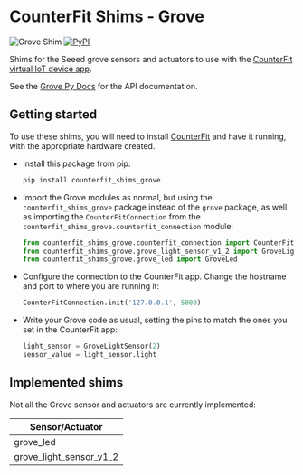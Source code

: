 # CounterFit Shims - Grove

![Grove Shim](https://img.shields.io/badge/Platform-Python-green) [![PyPI](https://img.shields.io/pypi/v/counterfit-shims-grove)](https://pypi.org/project/counterfit-shims-grove)

Shims for the Seeed grove sensors and actuators to use with the [CounterFit virtual IoT device app](https://github.com/jimbobbennett/CounterFit).

See the [Grove Py Docs](https://github.com/Seeed-Studio/grove.py) for the API documentation.

## Getting started

To use these shims, you will need to install [CounterFit](https://github.com/jimbobbennett/CounterFit) and have it running, with the appropriate hardware created.

* Install this package from pip:

    ```sh
    pip install counterfit_shims_grove
    ```

* Import the Grove modules as normal, but using the `counterfit_shims_grove` package instead of the `grove` package, as well as importing the `CounterFitConnection` from the `counterfit_shims_grove.counterfit_connection` module:

    ```python
    from counterfit_shims_grove.counterfit_connection import CounterFitConnection
    from counterfit_shims_grove.grove_light_sensor_v1_2 import GroveLightSensor
    from counterfit_shims_grove.grove_led import GroveLed
    ```

* Configure the connection to the CounterFit app. Change the hostname and port to where you are running it:

    ```python
    CounterFitConnection.init('127.0.0.1', 5000)
    ```

* Write your Grove code as usual, setting the pins to match the ones you set in the CounterFit app:

    ```python
    light_sensor = GroveLightSensor(2)
    sensor_value = light_sensor.light
    ```

## Implemented shims

Not all the Grove sensor and actuators are currently implemented:

| Sensor/Actuator |
| ------ |
| grove_led |
| grove_light_sensor_v1_2 |
